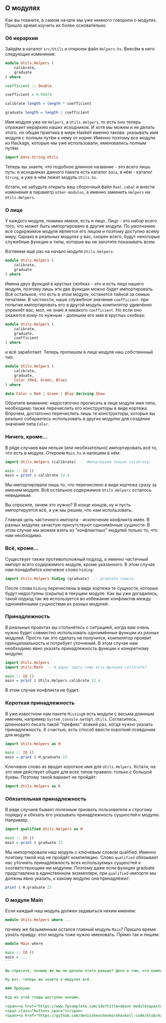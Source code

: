 О модулях
---------

Как вы помните, в самом начале мы уже немного говорили о модулях. Пришло время изучить их более основательно.

### Об иерархии

Зайдём в каталог `src/Utils` и откроем файл `Helpers.hs`. Внесём в него следующие изменения:
 
```haskell
module Utils.Helpers (
    calibrate,
    graduate
) where

coefficient :: Double

coefficient = 0.99874

calibrate length = length * coefficient

graduate length = length / coefficient
```

Имя модуля уже не `Helpers`, а `Utils.Helpers`, то есть оно теперь отражает иерархию наших исходников. И хотя мы можем и не делать этого, но общая практика в мире Haskell именно такова: указывать имя модуля с полным путём к нему от корня. Именно поэтому все модули из Hackage, которые мы уже использовали, именовались полным путём:

```haskell
import Data.String.Utils
```

Теперь вы знаете, что подобное длинное название - это всего лишь путь: в исходниках данного пакета есть каталог `Data`, в нём - каталог `String`, а уже в нём лежит модуль `Utils.hs`.

Кстати, не забудьте открыть ваш сборочный файл `Real.cabal` и внести изменения в параметр `other-modules`, а именно заменить `Helpers` на `Utils.Helpers`.

### О лице

У каждого модуля, помимо имени, есть и лицо. Лицо - это набор всего того, что может быть импортировано в другие модули. По умолчанию всё содержимое модуля является его лицом и поэтому доступно всему миру. Однако в реальных модулях у вас, скорее всего, будут некоторые служебные функции и типы, которые вы не захотите показывать всем.

Взглянем ещё раз на начало модуля `Utils.Helpers`:

```haskell
module Utils.Helpers (
    calibrate,
    graduate
) where
```

Имена двух функций в круглых скобках - это и есть лицо нашего модуля, поэтому лишь эти две функции можно будет импортировать. Всё остальное, что есть в этом модуле, останется тайной за семью печатями. В частности, наше служебное значение `coefficient`: при попытке импортировать его в другой модуль компилятор удивлённо упрекнёт вас, мол, не знаю я никакого `coefficient`. Но если оно окажется кому-то нужным - допишем его имя в круглых скобках:

```haskell
module Utils.Helpers (
    calibrate,
    graduate,
    coefficient
) where
```

и всё заработает. Теперь пропишем в лице модуля наш собственный тип:

```haskell
module Utils.Helpers (
    calibrate,
    graduate,
    Color (Red, Green, Blue)
) where

data Color = Red | Green | Blue deriving Show
```

Обратите внимание: недостаточно прописать в лице модуля имя типа, необходимо также перечислить его конструкторы в виде кортежа. Впрочем, достаточно перечислить лишь те конструкторы, которые вы реально собираетесь использовать в других модулях для создания значений типа `Color`.

### Ничего, кроме...

В ряде случаев вам нельзя (или необязательно) импортировать всё то, что есть в модуле. Откроем `Main.hs` и напишем в нём:

```haskell
import Utils.Helpers (calibrate)  -- Импортируем только calibrate. 

main :: IO ()
main = print $ calibrate 12.4
```

Мы импортировали лишь то, что перечислено в виде кортежа сразу за именем модуля. Всё остальное содержимое `Utils.Helpers` осталось невидимым.

Вы спросите, зачем это нужно? В конце концов, ну и пусть импортируется всё, а уж мы решим, что нам использовать.

Главная цель частичного импорта - исключение конфликта имён. В разных модулях зачастую присутствуют одноимённые сущности. В этом случае мы можем взять из "конфликтных" модулей только то, что нам необходимо.

### Всё, кроме...

Существует также противоположный подход, а именно частичный импорт всего содержимого модуля, кроме указанного. В этом случае нам понадобится ключевое слово `hiding`:

```haskell
import Utils.Helpers hiding (graduate)  -- graduate скрыта.  
```

После слова `hiding` перечислены в виде кортежа те сущности, которые будут недоступны (скрыты) в текущем модуле. Как вы уже догадались, такой подход так же используется во избежание конфликтов между одноимёнными сущностями из разных модулей.

### Принадлежность

В реальных проектах вы столкнётесь с ситуацией, когда вам очень нужно будет совместно использовать одноимённые функции из разных модулей. Просто так это сделать не получится, компилятор проявит принципиальность и потребует уточнений. В этом случае нам необходимо явно указать принадлежность функции к конкретному модулю:

```haskell
import Utils.Helpers
import Utils.Math  -- А вдруг здесь тоже есть функция calibrate?

main :: IO ()
main = print $ Utils.Helpers.calibrate 12.4
```

В этом случае конфликта не будет.

### Короткая принадлежность

В уже известном нам пакете `MissingH` есть модули с весьма длинным именем, например `System.Console.GetOpt.Utils`. Согласитесь, длинновато писать такой "префикс" всякий раз, когда нужно указать принадлежность. К счастью, есть способ ввести короткий псевдоним для модуля:

```haskell
import Utils.Helpers as H

main :: IO ()
main = print $ H.graduate 23
```

Ключевое слово as вводит короткое имя для `Utils.Helpers`. Кстати, на это имя действует общее для всех типов правило: только с большой буквы. Поэтому такой вариант не пройдёт:

```haskell
import Utils.Helpers as h
```

### Обязательная принадлежность

В ряде случаев бывает полезным призвать пользователя к строгому порядку и обязать его указывать принадлежность сущностей к модулю. Например:

```haskell
import qualified Utils.Helpers as H 

main :: IO ()
main = print $ graduate 23
```

Мы импортировали наш модуль с ключевым словом qualified. Именно поэтому такой код не пройдёт компиляцию. Слово `qualified` обязывает нас уточнять принадлежность всех используемых сущностей к соответствующим им модулям. Поэтому даже если функция graduate представлена в единственном экземпляре, при `qualified`-импорте мы должны явно указать, к какому модулю она принадлежит:

```haskell
print $ H.graduate 23
```

### О модуле Main

Если каждый наш модуль должен задаваться неким именем:

```haskell
module Utils.Helpers where ...
```

почему же безымянным остался главный модуль `Main`? Пришло время узнать правду: этот модуль тоже нужно именовать. Прямо так и пишем:

```haskell
module Main where 

main :: IO ()
main = ...
``` 

Вы спросите, почему же мы не делали этого раньше? Дело в том, что компилятор `ghc` сам может понять, который из всего множества модулей есть модуль `Main`. Однако, в соответствии со стандартом Haskell 2010, правильнее будет указывать имя модуля `Main` явно. Я думаю, это логично, а то получается, что все модули названные, а самый главный модуль - безымянный.

Ну вот, теперь вы знаете о модулях всё.

### Пробуем

Код из этой главы доступен онлайн.

<span><a href="https://www.fpcomplete.com/ide?title=about-modules&paste=https://raw.githubusercontent.com/denisshevchenko/ohaskell-code/master/code/miscellaneous/about-modules/Main.hs" class="fpcomplete_code" target="_blank">Открыть в FP IDE</a></span>
<span class="buttons_space"></span>
<span><a href="https://github.com/denisshevchenko/ohaskell-code/blob/master/code/miscellaneous/about-modules/Main.hs" class="github_code" target="_blank">Открыть на GitHub</a></span>

